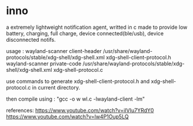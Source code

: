 # inno

a extremely lightweight notification agent, writted in c
made to provide low battery, charging, full charge, device connected(ble/usb),
device disconnected notifs.

usage : 
wayland-scanner client-header /usr/share/wayland-protocols/stable/xdg-shell/xdg-shell.xml xdg-shell-client-protocol.h
wayland-scanner private-code /usr/share/wayland-protocols/stable/xdg-shell/xdg-shell.xml xdg-shell-protocol.c

use commands to generate xdg-shell-client-protocol.h and xdg-shell-protocol.c in current directory.

then compile using : "gcc -o w wl.c -lwayland-client -lm"

references:
https://www.youtube.com/watch?v=iIVIu7YRdY0
https://www.youtube.com/watch?v=lw4P1Oup5LQ
